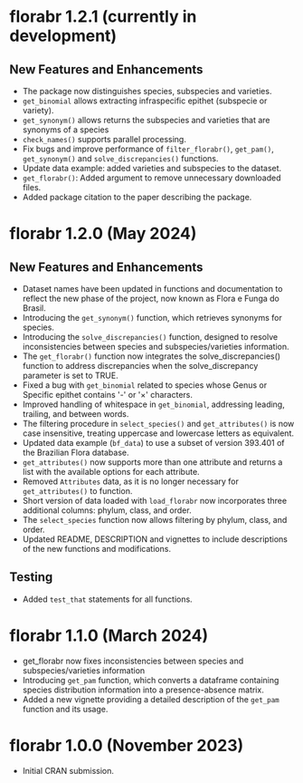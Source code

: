 # florabr 1.2.1 (currently in development)

## New Features and Enhancements

- The package now distinguishes species, subspecies and varieties.
- `get_binomial` allows extracting infraspecific epithet (subspecie or variety).
- `get_synonym()` allows returns the subspecies and varieties that are synonyms of a species
- `check_names()` supports parallel processing.
- Fix bugs and improve performance of `filter_florabr()`, `get_pam()`, `get_synonym()` and `solve_discrepancies()` functions.
- Update data example: added varieties and subspecies to the dataset.
- `get_florabr()`: Added argument to remove unnecessary downloaded files.
- Added package citation to the paper describing the package.

# florabr 1.2.0 (May 2024)

## New Features and Enhancements

- Dataset names have been updated in functions and documentation to reflect the new phase of the project, now known as Flora e Funga do Brasil.
- Introducing the `get_synonym()` function, which retrieves synonyms for species.
- Introducing the `solve_discrepancies()` function, designed to resolve inconsistencies between species and subspecies/varieties information.
- The `get_florabr()` function now integrates the solve_discrepancies() function to address discrepancies when the solve_discrepancy parameter is set to TRUE.
- Fixed a bug with `get_binomial` related to species whose Genus or Specific epithet contains '-' or '×' characters.
- Improved handling of whitespace in `get_binomial`, addressing leading, trailing, and between words.
- The filtering procedure in `select_species()` and `get_attributes()` is now case insensitive, treating uppercase and lowercase letters as equivalent.
- Updated data example (`bf_data`) to use a subset of version 393.401 of the Brazilian Flora database.
- `get_attributes()` now supports more than one attribute and returns a list with the available options for each attribute.
- Removed `Attributes` data, as it is no longer necessary for `get_attributes()` to function.
- Short version of data loaded with `load_florabr` now incorporates three additional columns: phylum, class, and order.
- The `select_species` function now allows filtering by phylum, class, and order.
- Updated README, DESCRIPTION and vignettes to include descriptions of the new functions and modifications.

## Testing

- Added `test_that` statements for all functions.


# florabr 1.1.0 (March 2024)

* get_florabr now fixes inconsistencies between species and subspecies/varieties information
* Introducing `get_pam` function, which converts a dataframe containing species distribution information into a presence-absence matrix.
* Added a new vignette providing a detailed description of the `get_pam` function and its usage.

# florabr 1.0.0 (November 2023)

* Initial CRAN submission.
